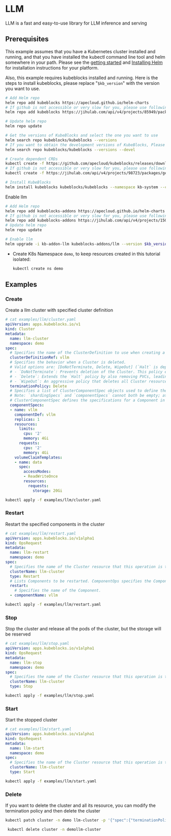 # LLM

LLM is a fast and easy-to-use library for LLM inference and serving

## Prerequisites

This example assumes that you have a Kubernetes cluster installed and running, and that you have installed the kubectl command line tool and helm somewhere in your path. Please see the [getting started](https://kubernetes.io/docs/setup/)  and [Installing Helm](https://helm.sh/docs/intro/install/) for installation instructions for your platform.

Also, this example requires kubeblocks installed and running. Here is the steps to install kubeblocks, please replace "`$kb_version`" with the version you want to use.
```bash
# Add Helm repo
helm repo add kubeblocks https://apecloud.github.io/helm-charts
# If github is not accessible or very slow for you, please use following repo instead
helm repo add kubeblocks https://jihulab.com/api/v4/projects/85949/packages/helm/stable

# Update helm repo
helm repo update

# Get the versions of KubeBlocks and select the one you want to use
helm search repo kubeblocks/kubeblocks --versions
# If you want to obtain the development versions of KubeBlocks, Please add the '--devel' parameter as the following command
helm search repo kubeblocks/kubeblocks --versions --devel

# Create dependent CRDs
kubectl create -f https://github.com/apecloud/kubeblocks/releases/download/v$kb_version/kubeblocks_crds.yaml
# If github is not accessible or very slow for you, please use following command instead
kubectl create -f https://jihulab.com/api/v4/projects/98723/packages/generic/kubeblocks/v$kb_version/kubeblocks_crds.yaml

# Install KubeBlocks
helm install kubeblocks kubeblocks/kubeblocks --namespace kb-system --create-namespace --version="$kb_version"
```
Enable llm
```bash
# Add Helm repo
helm repo add kubeblocks-addons https://apecloud.github.io/helm-charts
# If github is not accessible or very slow for you, please use following repo instead
helm repo add kubeblocks-addons https://jihulab.com/api/v4/projects/150246/packages/helm/stable
# Update helm repo
helm repo update

# Enable llm
helm upgrade -i kb-addon-llm kubeblocks-addons/llm --version $kb_version -n kb-system
```
- Create K8s Namespace `demo`, to keep resources created in this tutorial isolated:

  ```bash
  kubectl create ns demo
  ```

## Examples

### Create
Create a llm cluster with specified cluster definition
```yaml
# cat examples/llm/cluster.yaml
apiVersion: apps.kubeblocks.io/v1
kind: Cluster
metadata:
  name: llm-cluster
  namespace: demo
spec:
  # Specifies the name of the ClusterDefinition to use when creating a Cluster.
  clusterDefinitionRef: vllm
  # Specifies the behavior when a Cluster is deleted.
  # Valid options are: [DoNotTerminate, Delete, WipeOut] (`Halt` is deprecated since KB 0.9)
  # - `DoNotTerminate`: Prevents deletion of the Cluster. This policy ensures that all resources remain intact.
  # - `Delete`: Extends the `Halt` policy by also removing PVCs, leading to a thorough cleanup while removing all persistent data.
  # - `WipeOut`: An aggressive policy that deletes all Cluster resources, including volume snapshots and backups in external storage. This results in complete data removal and should be used cautiously, primarily in non-production environments to avoid irreversible data loss.
  terminationPolicy: Delete
  # Specifies a list of ClusterComponentSpec objects used to define the individual components that make up a Cluster. This field allows for detailed configuration of each component within the Cluster.
  # Note: `shardingSpecs` and `componentSpecs` cannot both be empty; at least one must be defined to configure a cluster.
  # ClusterComponentSpec defines the specifications for a Component in a Cluster.
  componentSpecs:
  - name: vllm
    componentDef: vllm
    replicas: 1
    resources:
      limits:
        cpu: '2'
        memory: 4Gi
      requests:
        cpu: '2'
        memory: 4Gi
    volumeClaimTemplates:
    - name: data
      spec:
        accessModes:
        - ReadWriteOnce
        resources:
          requests:
            storage: 20Gi

```

```bash
kubectl apply -f examples/llm/cluster.yaml
```

### Restart
Restart the specified components in the cluster
```yaml
# cat examples/llm/restart.yaml
apiVersion: apps.kubeblocks.io/v1alpha1
kind: OpsRequest
metadata:
  name: llm-restart
  namespace: demo
spec:
  # Specifies the name of the Cluster resource that this operation is targeting.
  clusterName: llm-cluster
  type: Restart
  # Lists Components to be restarted. ComponentOps specifies the Component to be operated on.
  restart:
    # Specifies the name of the Component.
  - componentName: vllm

```

```bash
kubectl apply -f examples/llm/restart.yaml
```

### Stop
Stop the cluster and release all the pods of the cluster, but the storage will be reserved
```yaml
# cat examples/llm/stop.yaml
apiVersion: apps.kubeblocks.io/v1alpha1
kind: OpsRequest
metadata:
  name: llm-stop
  namespace: demo
spec:
  # Specifies the name of the Cluster resource that this operation is targeting.
  clusterName: llm-cluster
  type: Stop

```

```bash
kubectl apply -f examples/llm/stop.yaml
```

### Start
Start the stopped cluster
```yaml
# cat examples/llm/start.yaml
apiVersion: apps.kubeblocks.io/v1alpha1
kind: OpsRequest
metadata:
  name: llm-start
  namespace: demo
spec:
  # Specifies the name of the Cluster resource that this operation is targeting.
  clusterName: llm-cluster
  type: Start

```

```bash
kubectl apply -f examples/llm/start.yaml
```

### Delete
If you want to delete the cluster and all its resource, you can modify the termination policy and then delete the cluster
```bash
kubectl patch cluster -n demo llm-cluster -p '{"spec":{"terminationPolicy":"WipeOut"}}' --type="merge"

 kubectl delete cluster -n demollm-cluster
```
